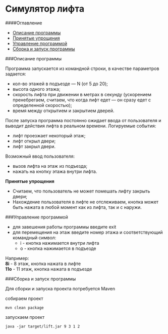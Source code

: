 # Симулятор лифта

####Оглавление

* <a href="#description">Описание программы</a><br/>
* <a href="#simplify">Принятые упрощения</a>
* <a href="#manual">Управление программой</a>
* <a href="#build">Сборка и запуск программы</a>

###Описание программы<a name="description"/>

Программа запускается из командной строки, в качестве параметров задается:<br>
- кол-во этажей в подъезде — N (от 5 до 20);
- высота одного этажа;
- скорость лифта при движении в метрах в секунду (ускорением пренебрегаем, считаем, что когда лифт едет — он сразу едет с определенной скоростью);
- время между открытием и закрытием дверей.
 
После запуска программа постоянно ожидает ввода от пользователя и выводит действия лифта в реальном времени. Логируемые события:
- лифт проезжает некоторый этаж;
- лифт открыл двери;
- лифт закрыл двери.
 
Возможный ввод пользователя:
- вызов лифта на этаж из подъезда;
- нажать на кнопку этажа внутри лифта.

**Принятые упрощения**<a name="simplify"/>

- Считаем, что пользователь не может помешать лифту закрыть двери;
- Нахождение пользователя в лифте не отслеживаем, кнопка может быть нажата в любой момент как из лифта, так и с наружи. 

###Управление программой<a name="manual"/>

- для завешения работы программы введите exit
- для перемещения на этаж введите номер этажа и соответствующий командный символ:
  * i - кнопка нажимается внутри лифта
  * o - кнопка нажимается в подъезде

Например:<br/>
**8i** - 8 этаж, кнопка нажата в лифте<br/>
**11o** - 11 этаж, кнопка нажата в подъезде

###Сборка и запуск программы<a name="build"/>

Для сборки и запуска проекта потребуется Maven

собираем проект
    
    mvn clean package

запускаем проект

    java -jar target/lift.jar 9 3 1 2
